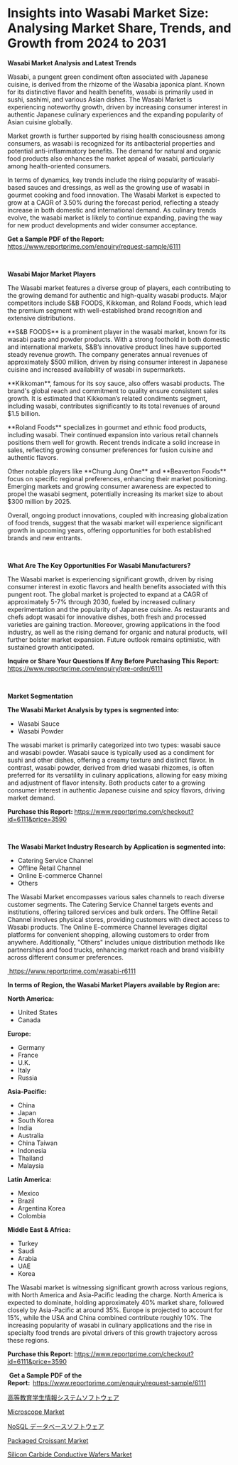 <p><h1>Insights into Wasabi Market Size: Analysing Market Share, Trends, and Growth from 2024 to 2031</h1></p><p><strong>Wasabi Market Analysis and Latest Trends</strong></p>
<p><p>Wasabi, a pungent green condiment often associated with Japanese cuisine, is derived from the rhizome of the Wasabia japonica plant. Known for its distinctive flavor and health benefits, wasabi is primarily used in sushi, sashimi, and various Asian dishes. The Wasabi Market is experiencing noteworthy growth, driven by increasing consumer interest in authentic Japanese culinary experiences and the expanding popularity of Asian cuisine globally.</p><p>Market growth is further supported by rising health consciousness among consumers, as wasabi is recognized for its antibacterial properties and potential anti-inflammatory benefits. The demand for natural and organic food products also enhances the market appeal of wasabi, particularly among health-oriented consumers.</p><p>In terms of dynamics, key trends include the rising popularity of wasabi-based sauces and dressings, as well as the growing use of wasabi in gourmet cooking and food innovation. The Wasabi Market is expected to grow at a CAGR of 3.50% during the forecast period, reflecting a steady increase in both domestic and international demand. As culinary trends evolve, the wasabi market is likely to continue expanding, paving the way for new product developments and wider consumer acceptance.</p></p>
<p><strong>Get a Sample PDF of the Report:&nbsp;</strong> <a href="https://www.reportprime.com/enquiry/request-sample/6111">https://www.reportprime.com/enquiry/request-sample/6111</a></p>
<p>&nbsp;</p>
<p><strong>Wasabi Major Market Players</strong></p>
<p><p>The Wasabi market features a diverse group of players, each contributing to the growing demand for authentic and high-quality wasabi products. Major competitors include S&B FOODS, Kikkoman, and Roland Foods, which lead the premium segment with well-established brand recognition and extensive distributions.</p><p>**S&B FOODS** is a prominent player in the wasabi market, known for its wasabi paste and powder products. With a strong foothold in both domestic and international markets, S&B’s innovative product lines have supported steady revenue growth. The company generates annual revenues of approximately $500 million, driven by rising consumer interest in Japanese cuisine and increased availability of wasabi in supermarkets.</p><p>**Kikkoman**, famous for its soy sauce, also offers wasabi products. The brand's global reach and commitment to quality ensure consistent sales growth. It is estimated that Kikkoman’s related condiments segment, including wasabi, contributes significantly to its total revenues of around $1.5 billion.</p><p>**Roland Foods** specializes in gourmet and ethnic food products, including wasabi. Their continued expansion into various retail channels positions them well for growth. Recent trends indicate a solid increase in sales, reflecting growing consumer preferences for fusion cuisine and authentic flavors.</p><p>Other notable players like **Chung Jung One** and **Beaverton Foods** focus on specific regional preferences, enhancing their market positioning. Emerging markets and growing consumer awareness are expected to propel the wasabi segment, potentially increasing its market size to about $300 million by 2025. </p><p>Overall, ongoing product innovations, coupled with increasing globalization of food trends, suggest that the wasabi market will experience significant growth in upcoming years, offering opportunities for both established brands and new entrants.</p></p>
<p>&nbsp;</p>
<p><strong>What Are The Key Opportunities For Wasabi Manufacturers?</strong></p>
<p><p>The Wasabi market is experiencing significant growth, driven by rising consumer interest in exotic flavors and health benefits associated with this pungent root. The global market is projected to expand at a CAGR of approximately 5-7% through 2030, fueled by increased culinary experimentation and the popularity of Japanese cuisine. As restaurants and chefs adopt wasabi for innovative dishes, both fresh and processed varieties are gaining traction. Moreover, growing applications in the food industry, as well as the rising demand for organic and natural products, will further bolster market expansion. Future outlook remains optimistic, with sustained growth anticipated.</p></p>
<p><strong>Inquire or Share Your Questions If Any Before Purchasing This Report:</strong> <a href="https://www.reportprime.com/enquiry/pre-order/6111">https://www.reportprime.com/enquiry/pre-order/6111</a></p>
<p>&nbsp;</p>
<p><strong>Market Segmentation</strong></p>
<p><strong>The Wasabi Market Analysis by types is segmented into:</strong></p>
<p><ul><li>Wasabi Sauce</li><li>Wasabi Powder</li></ul></p>
<p><p>The wasabi market is primarily categorized into two types: wasabi sauce and wasabi powder. Wasabi sauce is typically used as a condiment for sushi and other dishes, offering a creamy texture and distinct flavor. In contrast, wasabi powder, derived from dried wasabi rhizomes, is often preferred for its versatility in culinary applications, allowing for easy mixing and adjustment of flavor intensity. Both products cater to a growing consumer interest in authentic Japanese cuisine and spicy flavors, driving market demand.</p></p>
<p><strong>Purchase this Report:&nbsp;</strong><a href="https://www.reportprime.com/checkout?id=6111&price=3590">https://www.reportprime.com/checkout?id=6111&price=3590</a></p>
<p>&nbsp;</p>
<p><strong>The Wasabi Market Industry Research by Application is segmented into:</strong></p>
<p><ul><li>Catering Service Channel</li><li>Offline Retail Channel</li><li>Online E-commerce Channel</li><li>Others</li></ul></p>
<p><p>The Wasabi Market encompasses various sales channels to reach diverse customer segments. The Catering Service Channel targets events and institutions, offering tailored services and bulk orders. The Offline Retail Channel involves physical stores, providing customers with direct access to Wasabi products. The Online E-commerce Channel leverages digital platforms for convenient shopping, allowing customers to order from anywhere. Additionally, "Others" includes unique distribution methods like partnerships and food trucks, enhancing market reach and brand visibility across different consumer preferences.</p></p>
<p><a href="https://www.reportprime.com/wasabi-r6111">&nbsp;https://www.reportprime.com/wasabi-r6111</a></p>
<p><strong>In terms of Region, the Wasabi Market Players available by Region are:</strong></p>
<p>
    <p> <strong> North America: </strong>
        <ul>
            <li>United States</li>
            <li>Canada</li>
        </ul>
        </p> 
    <p> <strong> Europe: </strong>
        <ul>
            <li>Germany</li>
            <li>France</li>
            <li>U.K.</li>
            <li>Italy</li>
            <li>Russia</li>
        </ul>
        </p> 
    <p> <strong> Asia-Pacific: </strong>
        <ul>
            <li>China</li>
            <li>Japan</li>
            <li>South Korea</li>
            <li>India</li>
            <li>Australia</li>
            <li>China Taiwan</li>
            <li>Indonesia</li>
            <li>Thailand</li>
            <li>Malaysia</li>
        </ul>
        </p> 
    <p> <strong> Latin America: </strong>
        <ul>
            <li>Mexico</li>
            <li>Brazil</li>
            <li>Argentina Korea</li>
            <li>Colombia</li>
        </ul>
        </p> 
    <p> <strong> Middle East & Africa: </strong>
        <ul>
            <li>Turkey</li>
            <li>Saudi</li>
            <li>Arabia</li>
            <li>UAE</li>
            <li>Korea</li>
        </ul>
    </p>
    </p>
<p><p>The Wasabi market is witnessing significant growth across various regions, with North America and Asia-Pacific leading the charge. North America is expected to dominate, holding approximately 40% market share, followed closely by Asia-Pacific at around 35%. Europe is projected to account for 15%, while the USA and China combined contribute roughly 10%. The increasing popularity of wasabi in culinary applications and the rise in specialty food trends are pivotal drivers of this growth trajectory across these regions.</p></p>
<p><strong>Purchase this Report: </strong><a href="https://www.reportprime.com/checkout?id=6111&price=3590">https://www.reportprime.com/checkout?id=6111&price=3590</a></p>
<p>&nbsp;<strong>Get a Sample PDF of the Report:&nbsp;&nbsp;</strong><a href="https://www.reportprime.com/enquiry/request-sample/6111">https://www.reportprime.com/enquiry/request-sample/6111</a></p>
<p><strong></strong></p>
<p><p><a href="https://medium.com/@cryptoasu_20150/%E9%AB%98%E7%AD%89%E6%95%99%E8%82%B2%E5%AD%A6%E7%94%9F%E6%83%85%E5%A0%B1%E3%82%B7%E3%82%B9%E3%83%86%E3%83%A0%E3%82%BD%E3%83%95%E3%83%88%E3%82%A6%E3%82%A7%E3%82%A2%E5%B8%82%E5%A0%B4%E3%81%AE%E9%9D%A9%E5%91%BD-2024%E5%B9%B4-2031%E5%B9%B4-%E6%AC%A1%E3%81%AE10%E5%B9%B4%E3%82%92%E5%BD%A2%E4%BD%9C%E3%82%8B%E5%B8%82%E5%A0%B4%E5%8B%95%E5%90%91-18ac92c96a89">高等教育学生情報システムソフトウェア</a></p><p><a href="https://medium.com/@carlahoustonh51/microscope-industry-sector-new-technologies-and-market-impact-forecasted-for-period-from-2024-to-4c849217acad">Microscope Market</a></p><p><a href="https://medium.com/@cryptoasu_20150/nosql%E3%83%87%E3%83%BC%E3%82%BF%E3%83%99%E3%83%BC%E3%82%B9%E3%82%BD%E3%83%95%E3%83%88%E3%82%A6%E3%82%A7%E3%82%A2%E5%B8%82%E5%A0%B4%E3%81%AE%E6%B4%9E%E5%AF%9F-%E5%B8%82%E5%A0%B4%E3%83%97%E3%83%AC%E3%82%A4%E3%83%A4%E3%83%BC-%E5%B8%82%E5%A0%B4%E8%A6%8F%E6%A8%A1-%E5%9C%B0%E7%90%86%E7%9A%84%E5%9C%B0%E5%9F%9F-%E3%81%8A%E3%82%88%E3%81%B3%E4%BA%88%E6%B8%AC-2024%E5%B9%B4-2031%E5%B9%B4-783541951521">NoSQL データベースソフトウェア</a></p><p><a href="https://www.linkedin.com/pulse/global-packaged-croissant-market-trends-innovations-forward-looking-glcpe?trackingId=sa8rjB58QZ6emGCsdpA5FQ%3D%3D">Packaged Croissant Market</a></p><p><a href="https://issuu.com/reportprime-2/docs/silicon-carbide-conductive-wafers-m_29668a50a1a4ee">Silicon Carbide Conductive Wafers Market</a></p></p>